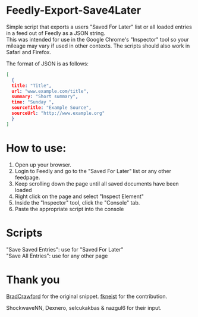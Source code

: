 # Feedly-Export-Save4Later

Simple script that exports a users "Saved For Later" list or all loaded entries in a feed out of Feedly as a JSON string.   
This was intended for use in the Google Chrome's "Inspector" tool so your mileage may vary if used in other contexts.
The scripts should also work in Safari and Firefox.

The format of JSON is as follows:  
```json
[
  {
  title: "Title",  
  url: "www.example.com/title",  
  summary: "Short summary",  
  time: "Sunday ",
  sourceTitle: "Example Source",
  sourceUrl: "http://www.example.org"
  }  
]  
```
# How to use:
1) Open up your browser.
2) Login to Feedly and go to the "Saved For Later" list or any other feedpage.
3) Keep scrolling down the page until all saved documents have been loaded
4) Right click on the page and select "Inspect Element"
5) Inside the "Inspector" tool, click the "Console" tab.
6) Paste the appropriate script into the console

# Scripts
"Save Saved Entries": use for "Saved For Later"  
"Save All Entries": use for any other page  



# Thank you
[BradCrawford](https://gist.github.com/bradcrawford/7288411) for the original snippet. [fkneist](https://github.com/fkneist) for the contribution.

ShockwaveNN, Dexnero, selcukakbas & nazgul6 for their input.
